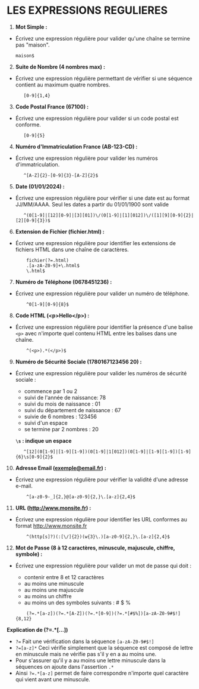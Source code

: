 # LES EXPRESSIONS REGULIERES

1. **Mot Simple :**
  - Écrivez une expression régulière pour valider qu'une chaîne se termine pas "maison".

    ```jsregexp
    maison$
    ```

2. **Suite de Nombre (4 nombres max) :**
  - Écrivez une expression régulière permettant de vérifier si une séquence contient au maximum quatre nombres.

     ```jsregexp
        [0-9]{1,4}
     ```

3. **Code Postal France (67100) :**
  - Écrivez une expression régulière pour valider si un code postal est conforme.

     ```jsregexp
        [0-9]{5}
     ```

4. **Numéro d'Immatriculation France (AB-123-CD) :**
- Écrivez une expression régulière pour valider les numéros d'immatriculation.

   ```jsregexp
      ^[A-Z]{2}-[0-9]{3}-[A-Z]{2}$
   ```

5. **Date (01/01/2024) :**
  - Écrivez une expression régulière pour vérifier si une date est au format JJ/MM/AAAA. Seul les dates a partir du 01/01/1900 sont valide 

     ```jsregexp
        ^(0[1-9]|[12][0-9]|[3][01])\/(0[1-9]|[1][012])\/([1][9][0-9]{2}|[2][0-9]{3})$
     ```

6. **Extension de Fichier (fichier.html) :**
  - Écrivez une expression régulière pour identifier les extensions de fichiers HTML dans une chaîne de caractères.

    ```jsregexp
        fichier(?=.html)
        .[a-zA-Z0-9]+\.html$
        \.html$
     ```

7. **Numéro de Téléphone (0678451236) :**
  - Écrivez une expression régulière pour valider un numéro de téléphone.

    ```jsregexp
        ^0[1-9][0-9]{8}$
     ```

8. **Code HTML (\<p>Hello\</p>) :**
  - Écrivez une expression régulière pour identifier la présence d'une balise `<p>` avec n'importe quel contenu HTML entre les balises dans une chaîne.

    ```jsregexp
        ^(<p>).*(</p>)$
     ```

9. **Numéro de Sécurité Sociale (1780167123456 20) :**
  - Écrivez une expression régulière pour valider les numéros de sécurité sociale :
     - commence par 1 ou 2
     - suivi de l'année de naissance: 78
     - suivi du mois de naissance : 01
     - suivi du département de naissance : 67
     - suivie de 6 nombres : 123456
     - suivi d'un espace
     - se termine par 2 nombres : 20

    **`\s` : indique un espace**

    ```jsregexp
       ^[12](0[1-9]|[1-9][1-9])(0[1-9]|1[012])(0[1-9]|[1-9][1-9])[1-9]{6}\s[0-9]{2}$
    ```

10. **Adresse Email (exemple@email.fr) :**
  - Écrivez une expression régulière pour vérifier la validité d'une adresse e-mail.

    ```jsregexp
        ^[a-z0-9-_]{2,}@[a-z0-9]{2,}\.[a-z]{2,4}$
    ```

11. **URL (http://www.monsite.fr) :**
  - Écrivez une expression régulière pour identifier les URL conformes au format http://www.monsite.fr

    ```jsregexp
        ^(http[s]?)(:[\/]{2})(w{3}\.)[a-z0-9]{2,}\.[a-z]{2,4}$
    ```

12. **Mot de Passe (8 à 12 caractères, minuscule, majuscule, chiffre, symbole) :**
  - Écrivez une expression régulière pour valider un mot de passe qui doit : 
     - contenir entre 8 et 12 caractères
     - au moins une minuscule
     - au moins une majuscule
     - au moins un chiffre
     - au moins un des symboles suivants : # $ %

    ```jsregexp
        (?=.*[a-z])(?=.*[A-Z])(?=.*[0-9])(?=.*[#$%])[a-zA-Z0-9#$!]{8,12}
    ```
    
**Explication de (?=.*[...])**

- `?=` Fait une vérification dans la séquence `[a-zA-Z0-9#$!]`
- `?=[a-z]*` Ceci vérifie simplement que la séquence est composé de lettre en minuscule mais ne vérifie pas s'il y en a au moins une.
- Pour s'assurer qu'il y a au moins une lettre minuscule dans la séquences on ajoute dans l'assertion `.*`
- Ainsi `?=.*[a-z]` permet de faire correspondre n'importe quel caractère qui vient avant une minuscule. 



